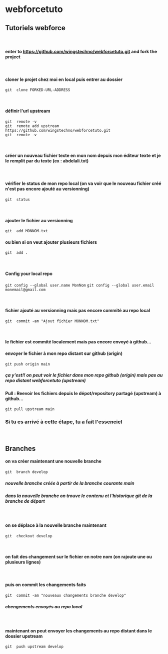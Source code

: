 # webforcetuto
## Tutoriels webforce

<p>&nbsp;</p>

#### enter to https://github.com/wingstechno/webforcetuto.git and fork the project

<p>&nbsp;</p>

#### cloner le projet chez moi en local puis entrer au dossier
```git  clone FORKED-URL-ADDRESS```

<p>&nbsp;</p>

#### définir l'url upstream
```
git  remote -v
git  remote add upstream https://github.com/wingstechno/webforcetuto.git
git  remote -v
```

<p>&nbsp;</p>

#### créer un nouveau fichier texte en mon nom depuis mon éditeur texte et je le remplit par du texte (ex : abdelali.txt)

<p>&nbsp;</p>

#### vérifier le status de mon repo local (on va voir que le nouveau fichier créé n'est pas encore ajouté au versionning)
```git  status```

<p>&nbsp;</p>

#### ajouter le fichier au versionning
```git  add MONNOM.txt```
#### ou bien si on veut ajouter plusieurs fichiers
```git  add .```

<p>&nbsp;</p>

#### Config your local repo
```git config --global user.name MonNom```
```git config --global user.email monemail@gmail.com```

<p>&nbsp;</p>

#### fichier ajouté au versionning mais pas encore commité au repo local
```git  commit -am "Ajout fichier MONNOM.txt"```

<p>&nbsp;</p>

#### le fichier est commité localement mais pas encore envoyé à github...
#### envoyer le fichier à mon repo distant sur github (origin)
```git push origin main```
##### ça y'est!! on peut voir le fichier dans mon repo github (origin) mais pas au repo distant webforcetuto (upstream)

#### Pull : Reevoir les fichiers depuis le dépot/repository partagé (upstream) à github...
```git pull upstream main```
### Si tu es arrivé à cette étape, tu a fait l'essenciel

<p>&nbsp;</p>

## Branches

#### on va créer maintenant une nouvelle branche
```git  branch develop```
##### nouvelle branche créée à partir de la branche courante main
##### dans la nouvelle branche on trouve le contenu et l'historique git de la branche de départ

<p>&nbsp;</p>

#### on se déplace à la nouvelle branche maintenant
```git  checkout develop```

<p>&nbsp;</p>

#### on fait des changement sur le fichier en notre nom (on rajoute une ou plusieurs lignes)

<p>&nbsp;</p>

#### puis on commit les changements faits
```git  commit -am "nouveaux changements branche develop"```
##### chengements envoyés au repo local

<p>&nbsp;</p>

#### maintenant on peut envoyer les changements au repo distant dans le dossier upstream
```git  push upstream develop```